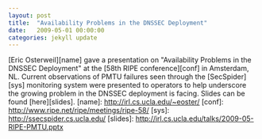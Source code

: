 ```yaml
---
layout: post
title:  "Availability Problems in the DNSSEC Deployment"
date:   2009-05-01 00:00:00
categories: jekyll update
---
```

[Eric Osterweil][name] gave a presentation on "Availability Problems in the DNSSEC Deployment" at the [58th RIPE conference][conf] in Amsterdam, NL. Current observations of PMTU failures seen through the [SecSpider][sys] monitoring system were presented to operators to help underscore the growing problem in the DNSSEC deployment is facing. Slides can be found [here][slides].
[name]: http://irl.cs.ucla.edu/~eoster/
[conf]: http://www.ripe.net/ripe/meetings/ripe-58/
[sys]: http://ssecspider.cs.ucla.edu/
[slides]: http://irl.cs.ucla.edu/talks/2009-05-RIPE-PMTU.pptx